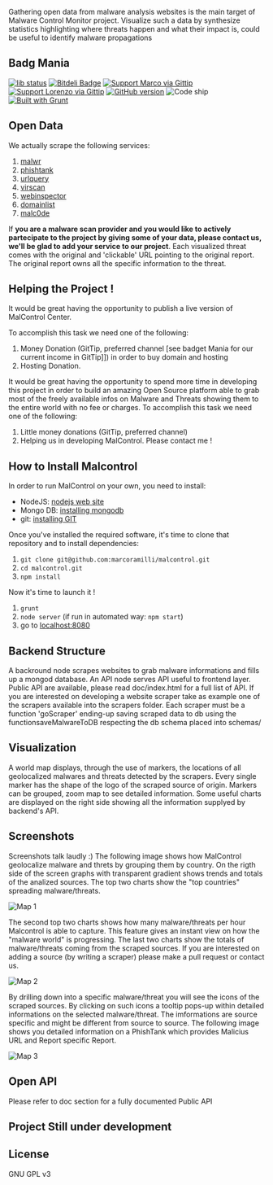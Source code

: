 Gathering open data from malware analysis websites is the main target of Malware Control Monitor project.
Visualize such a data by synthesize statistics highlighting where threats happen and what their impact is, could be useful to identify malware propagations 

## Badg Mania
[![lib status](https://david-dm.org/marcoramilli/malcontrol.png)](https://david-dm.org/marcoramilli/malcontrol)
[![Bitdeli Badge](https://d2weczhvl823v0.cloudfront.net/marcoramilli/malcontrol/trend.png)](https://bitdeli.com/free "Bitdeli Badge")
[![Support Marco via Gittip](http://img.shields.io/gittip/marco.svg)](https://www.gittip.com/marco/)
[![Support Lorenzo via Gittip](http://img.shields.io/gittip/zoff.svg)](https://www.gittip.com/zoff/)
[![GitHub version](https://badge.fury.io/gh/marcoramilli%2Fmalcontrol.png)](http://badge.fury.io/gh/marcoramilli%2Fmalcontrol)
![Code ship](https://www.codeship.io/projects/b4cc96a0-8a8c-0131-3e1f-5a175932ae46/status)
[![Built with Grunt](https://cdn.gruntjs.com/builtwith.png)](http://gruntjs.com/)

## Open Data
We actually scrape the following services:

1. [malwr](http://malwr.com)
2. [phishtank](http://www.phishtank.com/)
3. [urlquery](http://urlquery.net/)
4. [virscan](http://www.virscan.org/)
5. [webinspector](http://app.webinspector.com/recent_detections)
6. [domainlist](http://www.malwaredomainlist.com/)
7. [malc0de](http://malc0de.com/)

If **you are a malware scan provider and you would like to actively  partecipate to the project by giving some of your data, please contact us, we'll be glad to add your service to our project**.
Each visualized threat comes with the original and 'clickable' URL pointing to the original report. The original report owns all the specific information to the threat.

## Helping the Project !
It would be great having the opportunity to publish a live version of MalControl Center.

To accomplish this task we need one of the following:
1. Money Donation (GitTip, preferred channel [see badget Mania for our current income in GitTip]]) in order to buy domain and hosting 
2. Hosting Donation.

It would be great having the opportunity to spend more time in developing this project in order to build an amazing Open Source platform able to grab most of the freely available infos on Malware and Threats showing them to the entire world with no fee or charges.
To accomplish this task we need one of the following:
1. Little money donations (GitTip, preferred channel)
2. Helping us in developing MalControl. Please contact me !


## How to Install Malcontrol
In order to run MalControl on your own, you need to install:

* NodeJS: [nodejs web site](http://nodejs.org/)
* Mongo DB: [installing mongodb](http://docs.mongodb.org/manual/installation/)
* git: [installing GIT](http://git-scm.com/book/en/Getting-Started-Installing-Git)

Once you've installed the required software, it's time to clone that repository and to install dependencies:

1. `git clone git@github.com:marcoramilli/malcontrol.git`
2. `cd malcontrol.git`
3. `npm install`

Now it's time to launch it !

1. `grunt`
2. `node server` (if run in automated way: `npm start`)
3.  go to [localhost:8080](http://localhost:8080)

## Backend Structure

A backround node scrapes websites to grab malware informations and fills up a mongod database. An API node serves API useful to frontend layer. Public API are available, please read doc/index.html for a full list of API. If you are interested on developing a website scraper take as example one of the scrapers available into the scrapers folder. Each scraper must be a function 'goScraper' ending-up saving scraped data to db using the functionsaveMalwareToDB respecting the db schema placed into schemas/ 

## Visualization

A world map displays, through the use of markers, the locations of all geolocalized malwares and threats detected by the scrapers. Every single marker has the shape of the logo of the scraped source of origin. Markers can be grouped, zoom map to see detailed information. Some useful charts are displayed on the right side showing all the information supplyed by backend's API.

## Screenshots
Screenshots talk laudly :) The following image shows how MalControl geolocalize malware and threts by grouping them by country. On the rigth side of the screen graphs with transparent gradient shows trends and totals of the analized sources. The top two charts show the "top countries" spreading malware/threats.

![Map 1](http://2.bp.blogspot.com/-G-AOWg_JYTs/U2NdF0UVGGI/AAAAAAAALsQ/WTgPVHdqekI/s1600/Screen+Shot+2014-05-02+at+10.49.21.png)

The second top two charts shows how many malware/threats per hour Malcontrol is able to capture. This feature gives an instant view on how the "malware world" is progressing. The last two charts show the totals of malware/threats coming from the scraped sources. If you are interested on adding a source (by writing a scraper) please make a pull request or contact us.
  
![Map 2](http://3.bp.blogspot.com/-s3An4fzk_dk/U2NdJYFQbuI/AAAAAAAALsY/GgiZ4FybDTA/s1600/Screen+Shot+2014-05-02+at+10.49.49.png)

By drilling down into a specific malware/threat you will see the icons of the scraped sources. By clicking on such icons a tooltip pops-up within detailed informations on the selected malware/threat. The imformations are source specific and might be different from source to source. The following image shows you detailed information on a PhishTank which provides Malicius URL and Report specific Report.

![Map 3](http://1.bp.blogspot.com/-iQEai9Q_iaI/U2NdDKsjp5I/AAAAAAAALsI/trctiyi3HVg/s1600/Screen+Shot+2014-04-29+at+17.14.19.png)  


## Open API 
Please refer to doc section for a fully documented Public API

## Project Still under development 

## License
GNU GPL v3
